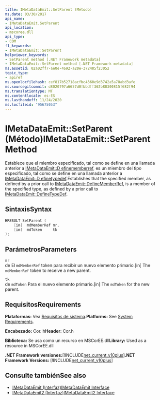 ```yaml
---
title: IMetaDataEmit::SetParent (Método)
ms.date: 03/30/2017
api_name:
- IMetaDataEmit.SetParent
api_location:
- mscoree.dll
api_type:
- COM
f1_keywords:
- IMetaDataEmit::SetParent
helpviewer_keywords:
- SetParent method [.NET Framework metadata]
- IMetaDataEmit::SetParent method [.NET Framework metadata]
ms.assetid: 02a02ff7-ae0e-4692-a20e-372405f23052
topic_type:
- apiref
ms.openlocfilehash: cef817b52718acfbc4360e9d3742a5a78abd3afe
ms.sourcegitcommit: d8020797a6657d0fbbdff362b80300815f682f94
ms.translationtype: MT
ms.contentlocale: es-ES
ms.lasthandoff: 11/24/2020
ms.locfileid: "95675053"
---
```

# <a name="imetadataemitsetparent-method"></a><span data-ttu-id="c253a-102">IMetaDataEmit::SetParent (Método)</span><span class="sxs-lookup"><span data-stu-id="c253a-102">IMetaDataEmit::SetParent Method</span></span>

<span data-ttu-id="c253a-103">Establece que el miembro especificado, tal como se define en una llamada anterior a [IMetaDataEmit::D efinememberref](imetadataemit-definememberref-method.md), es un miembro del tipo especificado, tal como se define en una llamada anterior a [IMetaDataEmit::D efinetypedef](imetadataemit-definetypedef-method.md).</span><span class="sxs-lookup"><span data-stu-id="c253a-103">Establishes that the specified member, as defined by a prior call to [IMetaDataEmit::DefineMemberRef](imetadataemit-definememberref-method.md), is a member of the specified type, as defined by a prior call to [IMetaDataEmit::DefineTypeDef](imetadataemit-definetypedef-method.md).</span></span>  
  
## <a name="syntax"></a><span data-ttu-id="c253a-104">Sintaxis</span><span class="sxs-lookup"><span data-stu-id="c253a-104">Syntax</span></span>  
  
```cpp  
HRESULT SetParent (
    [in]  mdMemberRef mr,
    [in]  mdToken     tk
);  
```  
  
## <a name="parameters"></a><span data-ttu-id="c253a-105">Parámetros</span><span class="sxs-lookup"><span data-stu-id="c253a-105">Parameters</span></span>  

 `mr`  
 <span data-ttu-id="c253a-106">de El `mdMemberRef` token para recibir un nuevo elemento primario.</span><span class="sxs-lookup"><span data-stu-id="c253a-106">[in] The `mdMemberRef` token to receive a new parent.</span></span>  
  
 `tk`  
 <span data-ttu-id="c253a-107">de `mdToken` Para el nuevo elemento primario.</span><span class="sxs-lookup"><span data-stu-id="c253a-107">[in] The `mdToken` for the new parent.</span></span>  
  
## <a name="requirements"></a><span data-ttu-id="c253a-108">Requisitos</span><span class="sxs-lookup"><span data-stu-id="c253a-108">Requirements</span></span>  

 <span data-ttu-id="c253a-109">**Plataformas:** Vea [Requisitos de sistema](../../get-started/system-requirements.md).</span><span class="sxs-lookup"><span data-stu-id="c253a-109">**Platforms:** See [System Requirements](../../get-started/system-requirements.md).</span></span>  
  
 <span data-ttu-id="c253a-110">**Encabezado:** Cor. h</span><span class="sxs-lookup"><span data-stu-id="c253a-110">**Header:** Cor.h</span></span>  
  
 <span data-ttu-id="c253a-111">**Biblioteca:** Se usa como un recurso en MSCorEE.dll</span><span class="sxs-lookup"><span data-stu-id="c253a-111">**Library:** Used as a resource in MSCorEE.dll</span></span>  
  
 <span data-ttu-id="c253a-112">**.NET Framework versiones:**[!INCLUDE[net_current_v10plus](../../../../includes/net-current-v10plus-md.md)]</span><span class="sxs-lookup"><span data-stu-id="c253a-112">**.NET Framework Versions:** [!INCLUDE[net_current_v10plus](../../../../includes/net-current-v10plus-md.md)]</span></span>  
  
## <a name="see-also"></a><span data-ttu-id="c253a-113">Consulte también</span><span class="sxs-lookup"><span data-stu-id="c253a-113">See also</span></span>

- [<span data-ttu-id="c253a-114">IMetaDataEmit (Interfaz)</span><span class="sxs-lookup"><span data-stu-id="c253a-114">IMetaDataEmit Interface</span></span>](imetadataemit-interface.md)
- [<span data-ttu-id="c253a-115">IMetaDataEmit2 (Interfaz)</span><span class="sxs-lookup"><span data-stu-id="c253a-115">IMetaDataEmit2 Interface</span></span>](imetadataemit2-interface.md)
